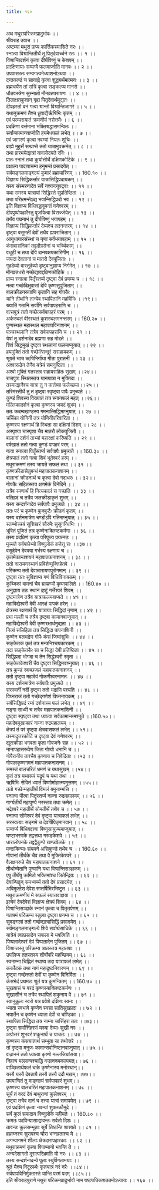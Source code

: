 ```yaml
---
title: १६०

---
```

अथ मथुरापरिक्रमप्रादुर्भावः ।।  
श्रीवराह उवाच ।।  
अष्टम्यां मथुरां प्राप्य कार्त्तिकस्यासिते नरः ।।  
स्नात्वा विश्रान्तितीर्थे तु पितृदेवार्च्चने रतः ।। १ ।।  
विश्रान्तिदर्शनं कृत्वा दीर्घविष्णुं च केशवम् ।।  
प्रदक्षिणायाः सम्यग्वै फलमाप्नोति मानवः ।। २ ।।  
उपवासरतः सम्यगल्पमेध्याशनोऽथवा ।।  
दन्तकाष्ठं च सायाह्ने कृत्वा शुद्ध्यर्थमात्मनः ।। ३ ।।  
ब्रह्मचर्येण तां रात्रिं कृत्वा सङ्कल्प्य मानसे ।।  
धौतवस्त्रेण सुस्नातो मौनव्रतपरायणः ।। ४ ।।  
तिलाक्षतकुशान् गृह्य पितृदेवार्थमुद्यतः ।।  
दीपहस्तो वनं गत्वा श्रान्तो विश्रान्तिजागरे ।। ५ ।।  
यथानुक्रमणं तैश्च ध्रुवाद्यैर्ऋषिभिः कृतम् ।।  
एवं परम्परायातं क्रमणीयं नरोत्तमैः ।। ६ ।।  
प्रदक्षिणा वर्त्तमाना भक्तिश्रद्धासमन्वितः ।।  
सर्वान्कामानवाप्नोति हयमेधफलं लभेत् ।। ७ ।।  
एवं जागरणं कृत्वा नवम्यां नियतः शुचिः ।।  
ब्राह्मे मुहुर्त्ते सम्प्राप्ते ततो यात्रामुपक्रमेत् ।। ८ ।।  
तथा प्रारभयेद्यात्रां यावन्नोदयते रविः ।।  
प्रातः स्नानं तथा कुर्यात्तीर्थे दक्षिणकोटिके ।। ९ ।।  
प्रक्षाल्य पादावाचम्य हनुमन्तं प्रसादयेत् ।।  
सर्वमङ्गलमाङ्गल्यं कुमारं ब्रह्मचारिणम् ।। 160.१० ।।  
विज्ञाप्य सिद्धिकर्त्तारं यात्रासिद्धिप्रदायकम् ।।  
यस्य संस्मरणादेव सर्वे नश्यन्त्युपद्रवाः ।। ११ ।।  
यथा रामस्य यात्रायां सिद्धिस्ते सुप्रतिष्ठिता ।।  
तथा परिभ्रमन्तेऽद्य भवान्सिद्धिप्रदो भव ।। १२ ।।  
इति विज्ञाप्य विधिवद्धनूमन्तं गणेश्वरम् ।।  
दीपपुष्पोपहारैस्तु पूजयित्वा विसर्ज्जयेत् ।। १३ ।।  
तथैव पद्मनाभं तु दीर्घविष्णुं भयापहम् ।।  
विज्ञाप्य सिद्धिकर्त्तारं देव्यश्च तदनन्तरम् ।। १४ ।।  
दृष्ट्वा वसुमतीं देवीं तथैव ह्यपराजिताम् ।।  
आयुधागारसंस्थां च नृणां सर्वभयापहाम् ।। १५ ।।  
कंसवासनिकां तद्वदौग्रसेनां च चर्च्चिकाम् ।।  
वधूटीं च तथा देवि दानवक्षयकारिणीम् ।। १६ ।।  
जयदां देवतानां च मातरो देवपूजिताः ।।  
गृहदेव्यो वास्तुदेव्यो दृष्ट्वानुज्ञाप्य निर्गमेत् ।। १७ ।।  
मौनव्रतधरो गच्छेद्यावद्दक्षिणकोटिके ।।  
प्राप्य स्नात्वा पितृँस्तर्प्य दृष्ट्वा देवं प्रणम्य च ।। १८ ।।  
नत्वा गच्छेदिक्षुवासां देवि कृष्णसुपूजिताम् ।।  
बालक्रीडनरूपाणि कृतानि सह गोपकैः ।।  
यानि तीर्थानि तान्येव स्थापितानि महर्षिभिः ।।१९।।  
ख्यातिं गतानि सर्वाणि सर्वपापहराणि च ।।  
वत्सपुत्रं ततो गच्छेत्सर्वपापहरं परम् ।।  
अर्कस्थलं वीरस्थलं कुशस्थलमनन्तरम् ।। 160.२० ।।  
पुण्यस्थल महास्थल महापापविनाशनम् ।।  
पञ्चस्थलानि तत्रैव सर्वपापहराणि च ।। २१ ।।  
येषां तु दर्शनादेव ब्रह्मणा सह मोदते ।।  
शिवं सिद्धमुखं दृष्ट्वा स्थलानां फलमाप्नुयात् ।। २२ ।।  
हयमुक्तिं ततो गच्छेत्सिन्दूरं ससहायकम् ।।  
श्रूयते चात्र ऋषिभिर्गाथा गीता पुरातनी ।। २३ ।।  
अश्वारूढेन तेनैव यत्रेयं समनुष्ठिता ।।  
अश्वो मुक्तिं गतस्तत्र सहायसहितः सुखम् ।।२४।।  
राजपुत्रः स्थितस्तत्र यानयात्रा न मुक्तिदा ।।  
तस्माद्यानैश्च यात्रा तु न कर्त्तव्या फलेच्छया।।२५।।  
तस्मिंस्तीर्थे तु तं दृष्ट्वा स्पृष्ट्वा पापैः प्रमुच्यते ।।  
कुण्डं शिवस्य विख्यातं तत्र स्नानफलं महत् ।।२६।।  
मल्लिकादर्शनं कृत्वा कृष्णस्य जयदं शुभम् ।।  
ततः कदम्बखण्डस्य गमनात्सिद्धिमाप्नुयात् ।। २७ ।।  
चर्चिका योगिनी तत्र योगिनीपरिवारिता ।।  
कृष्णस्य रक्षणार्थं हि स्थिता सा दक्षिणां दिशम् ।। २८ ।।  
अस्पृश्या चास्पृशा चैव मातरौ लोकपूजितौ ।।  
बालानां दर्शनं ताभ्यां महारक्षां करिष्यति ।। २९ ।।  
वर्षखातं ततो गत्वा कुण्डं पापहरं परम् ।।  
गत्वा स्नात्वा पितॄँस्तर्प्य सर्वपापैः प्रमुच्यते ।। 160.३० ।।  
क्षेत्रपालं ततो गत्वा शिवं भूतेश्वरं हरम् ।।  
मथुराक्रमणं तस्य जायते सफलं तथा ।। ३१ ।।  
कृष्णक्रीडासेतुबन्धं महापातकनाशनम् ।।  
बालानां क्रीडनार्थं च कृत्वा देवो गदाधरः ।। ३२।।  
गोपकैः सहितस्तत्र क्षणमेकं दिनेदिने ।।  
तत्रैव रमणार्थं हि नित्यकालं स गच्छति ।। ३३ ।।  
बलिह्रदं च तत्रैव जलक्रीडाकृतं शुभम् ।।  
यस्य सन्दर्शनादेव सर्वपापैः प्रमुच्यते ।। ३४ ।।  
ततः परं च कृष्णेन कुक्कुटैः क्रीडनं कृतम् ।।  
यस्य दर्शनमात्रेण चण्डोऽपि गतिमाप्नुयात् ।। ३५ ।।  
स्तम्भोच्चयं सुशिखरं सौरभैः सुसुगन्धिभिः ।।  
भूषितं पूजितं तत्र कृष्णेनाक्लिष्टकर्मणा ।। ३६ ।।  
तस्य प्रदक्षिणं कृत्वा परिपूज्य प्रयत्नतः ।।  
मुच्यते सर्वपापेभ्यो विष्णुलोकं व्रजेत्तु सः ।।३७।।  
वसुदेवेन देवक्या गर्भस्य रक्षणाय च ।।  
कृतमेकान्तशयनं महापातकनाशनम् ।। ३८ ।।  
ततो नारायणस्थानं प्रविशेन्मुक्तिहेतवे ।।  
परिक्रम्य ततो देवान्नारायणपुरोगमान् ।। ३९ ।।  
दृष्ट्वा ततः सुविज्ञाप्य गणं विधिविनायकम् ।।  
कुब्जिकां वामनां चैव ब्राह्मण्यौ कृष्णपालिते ।। 160.४० ।।  
अनुज्ञाय ततः स्थानं द्रष्टुं गर्त्तेश्वरं शिवम् ।।  
दृष्टमात्रेण तत्रैव यात्राफलमवाप्यते ।। ४१ ।।  
महाविद्येश्वरी देवी आरक्षं पापकं हरेत् ।।  
क्षेत्रस्य रक्षणार्थं हि यात्रायाः सिद्धिदां नृणाम् ।। ४२ ।।  
प्रभा मल्ली च तत्रैव दृष्ट्वा कामानवाप्नुयात् ।।  
महाविद्येश्वरी देवी कृष्णरक्षार्थमुद्यता ।। ४३ ।।  
नित्यं सन्निहिता तत्र सिद्धिदा पापनाशिनी ।।  
कृष्णेन बलभद्रेण गोपैः कंसं जिघांसुभिः ।। ४४ ।।  
सङ्केतकं कृतं तत्र मन्त्रनिश्चयकारकम् ।।  
तदा सङ्केतकैः सा च सिद्धा देवी प्रतिष्ठिता ।। ४५ ।।  
सिद्धिप्रदा भोगदा च तेन सिद्धेश्वरी स्मृता ।।  
सङ्केतकेश्वरीं चैव दृष्ट्वा सिद्धिमवाप्नुयात् ।। ४६ ।।  
तत्र कुण्डं स्वच्छजलं महापातकनाशनम् ।।  
ततो दृष्ट्वा महादेवं गोकर्णेश्वरनामतः ।। ४७ ।।  
यस्य दर्शनमात्रेण सर्वपापैः प्रमुच्यते ।।  
सरस्वतीं नदीं दृष्ट्वा ततो भद्राणि पश्यति ।। ४८ ।।  
विघ्नराजं ततो गच्छेद्गणेशं विघ्ननायकम् ।।  
सर्वसिद्धिप्रदं रम्यं दर्शनाच्च फलं लभेत् ।। ४९ ।।  
गङ्गा साध्वी च तत्रैव महापातकनाशिनी ।।  
दृष्ट्वा स्पृष्ट्वा तथा ध्यात्वा सर्वकामान्समश्नुते ।।160.५०।।  
महादेवमुखाकारं नाम्ना रुद्रमहालयम् ।।  
क्षेत्रपं तं परं दृष्ट्वा क्षेत्रवासफलं लभेत् ।। ५१।।  
तस्मादुत्तरकोटिं च दृष्ट्वा देवं गणेश्वरम् ।।  
द्यूतक्रीडा भगवता कृता गोपजनैः सह ।। ५२ ।।  
नानापहासरूपेण जिता गोप्यो धनानि च ।।  
गोपैरानीय ताश्चैव कृष्णाय च निवेदिताः ।।५३ ।।  
गोपालकृष्णगमनं महापातकनाशनम् ।।  
समस्तं बालचरितं भ्रमणं च यथासुखम् ।।५४।।  
कृतं तत्र यथारूपं यद्रूपं च यथा तथा ।।  
ऋषिभिः सेवितं ध्यातं विष्णोर्माहात्म्यमुत्तमम् ।।५५।।  
ततो गच्छेन्महातीर्थं विमलं यमुनाम्भसि ।।  
स्नात्वा पीत्वा पितॄंस्तर्प्य नाम्ना रुद्रमहालयम् ।। ५६ ।।  
गार्ग्यतीर्थे महापुण्ये नरस्तत्र तथा क्रमेत् ।।  
भद्रेश्वरे महातीर्थे सोमतीर्थे तथैव च ।। ५७ ।।  
स्नात्वा सोमेश्वरं देवं दृष्ट्वा यात्राफलं लभेत् ।।  
सरस्वत्याः सङ्गमे च देवर्षिपितृमानवान् ।। ५८ ।।  
सन्तर्प्य विधिवद्दत्त्वा विष्णुसायुज्यमाप्नुयात् ।।  
घण्टाभरणके तद्वत्तथा गरुडकेशवे ।। ५९ ।।  
धारालोपनके तद्वद्वैकुण्ठे खण्डवेलके ।।  
मन्दाकिन्याः संयमने असिकुण्डे तथैव च ।। 160.६० ।।  
गोपानां तीर्थके चैव तथा वै मुक्तिकेश्वरे ।।  
वैलक्षगरुडे चैव महापातकनाशने ।। ६१ ।।  
तीर्थान्येतानि पुण्यानि यथा विश्रान्तिसञ्ज्ञकम् ।।  
एषु तीर्थेषु क्रमितो भक्तिमांश्च जितेन्द्रियः ।। ६२ ।।  
देवान्पितॄन् समभ्यर्च्य ततो देवं प्रसादयेत् ।।  
अविमुक्तेश देवेश सप्तर्षिभिरभिष्टुत ।। ६३ ।।  
मथुराक्रमणीयं मे सफलं स्यात्तवाज्ञया ।।  
इत्येवं देवदेवेशं विज्ञाप्य क्षेत्रपं शिवम् ।। ६४ ।।  
विश्रान्तिसञ्ज्ञके स्नानं कृत्वा च पितृतर्पणम् ।।  
गतश्रमं परिक्रम्य स्तुत्वा दृष्ट्वा प्रणम्य च ।। ६५ ।।  
सुमङ्गलां ततो गच्छेद्यात्रासिद्धिं प्रसादयेत् ।।  
सर्वमङ्गलमाङ्गल्ये शिवे सर्वार्थसाधिके ।। ६६ ।।  
यात्रेयं त्वत्प्रसादेन सफला मे भवत्विति ।।  
पिप्पलादेश्वरं देवं पिप्पलादेन पूजितम् ।। ६७ ।।  
विश्रान्तस्तु परिक्रम्य त्रातस्तत्र महातपाः ।।  
उपलिप्य ततस्तस्य शीर्षोपरि महच्छिवम्।। ६८ ।।  
स्वनाम्ना चिह्नितं स्थाप्य तदा यात्राफलं लभेत् ।।  
कर्कोटकं तथा नागं महादुष्टनिवारणम् ।। ६९ ।।  
दृष्ट्वा गच्छेत्ततो देवीं या कृष्णेन विनिर्मिता ।।  
कंसभेदं प्रथमतः श्रुतं यत्र कुमन्त्रितम् ।। 160.७० ।।  
सुखवासं च वरदं कृष्णस्याक्लिष्टकर्मणः ।।  
सुखासीनं च तत्रैव स्थापितं शकुनाय वै ।। ७१ ।।  
स्वानुकूलः स्वरो यत्र प्रवेशे दक्षिणः स्वनः ।।  
ध्याता स्वभावे कृष्णेन स्वसा सातिसुखप्रदा ।। ७२ ।।  
भयार्तेन च कृष्णेन ध्याता देवी च चण्डिका ।।  
स्थापिता सिद्धिदा तत्र नाम्ना चार्त्तिहरा ततः ।।७३।।  
दृष्ट्वा सर्वार्त्तिहरणं यस्या देव्याः सुखी नरः ।।  
अग्रोत्तरं शुभवरं शकुनार्थं च याचतः ।। ७४ ।।  
कृष्णस्य कंसघातार्थं सम्भूता सा तथोत्तरे ।।  
तां दृष्ट्वा मनुजः कामान्सर्वानिष्टानवाप्नुयात् ।। ७५ ।।  
वज्राननं ततो ध्यात्वा कृष्णो मल्लजिघांसया।।  
निहत्य मल्लान्पश्चाद्धि वज्राननमकल्पयत्।। ७६ ।।  
वाञ्छितार्थफलं चक्रे कृष्णेनास्य मनोरथान्।।  
यस्यै यस्यै देवतायै तस्यै तस्यै ददौ मखम्।।७७।।  
उपयाचितं तु माङ्गल्यं सर्वपापहरं शुभम्।।  
कृष्णस्य बालचरितं महापातकनाशनम् ।। ७८ ।।  
सूर्यं तं वरदं देवं माथुराणां कुलेश्वरम् ।।  
दृष्ट्वा तत्रैव दानं च दत्त्वा यात्रां समापयेत् ।। ७९ ।।  
एवं प्रदक्षिणं कृत्वा नवम्यां शुक्लकौमुदे ।।  
सर्वं कुलं समादाय विष्णुलोके महीयते ।। 160.८० ।।  
क्रमतः पदविन्यासाद्यावन्तः सर्वतो दिशः ।।  
तावन्तः कुलसम्भूताः सूर्ये तिष्ठन्ति शाश्वते ।। ८१ ।।  
ब्रह्मघ्नश्च सुरापश्च चौरा भग्नव्रताश्च ये ।।  
अगम्यागमने शीलाः क्षेत्रदारापहारकाः ।। ८२ ।।  
मथुराक्रमणं कृत्वा विपाप्मानो भवन्ति ते ।।  
अन्यदेशागतो दूरात्परिभ्रमति यो नरः ।। ८३ ।।  
तस्य सन्दर्शनादन्ये पूताः स्युर्विगतामयाः ।।  
श्रुतं यैश्च विदूरस्थैः कृतयात्रं नरं नरैः ।।८४।।  
सर्वपापविनिर्मुक्तास्ते यान्ति परमं पदम् ।।८५।।  
इति श्रीवराहपुराणे मथुरा परिक्रमप्रादुर्भावो नाम षष्ट्यधिकशततमोऽध्यायः ।। १६० ।।